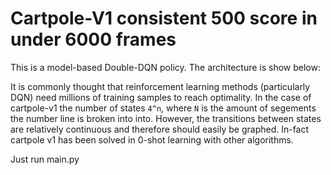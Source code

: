 # Cartpole-V1 consistent 500 score in under 6000 frames

This is a model-based Double-DQN policy. The architecture is show below:


It is commonly thought that reinforcement learning methods (particularly DQN) need millions of training samples to reach optimality.
In the case of cartpole-v1 the number of states `4^n`, where `N` is the amount of segements the number line is broken into into. However, the transitions between states are relatively continuous and therefore should easily be graphed. In-fact cartpole v1 has been solved in 0-shot learning with other algorithms.

Just run main.py